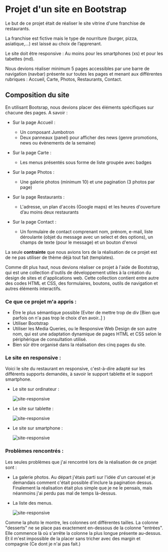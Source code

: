 # Projet d'un site en Bootstrap

Le but de ce projet était de réaliser le site vitrine d'une franchise de restaurants.

La franchise est fictive mais le type de nourriture (burger, pizza, asiatique,...) est laissé au choix de l’apprenant.

Le site doit être responsive : Au moins pour les smartphones (xs) et pour les tabettes (md).

Nous devions réaliser minimum 5 pages accessibles par une barre de navigation (navbar) présente sur toutes les
pages et menant aux différentes rubriques : Accueil, Carte, Photos, Restaurants, Contact.

## Composition du site

En utilisant Bootsrap, nous devions placer des éléments spécifiques sur chacune des pages. A savoir :

- Sur la page Accueil :
    
    - Un composant Jumbotron
    - Deux panneaux (panel) pour afficher des news (genre promotions, news ou évènements de la semaine)
        
    
- Sur la page Carte :
        
    - Les menus présentés sous forme de liste groupée avec badges
        
- Sur la page Photos :
    
    - Une galerie photos (minimum 10) et une pagination (3 photos par page)
    
- Sur la page Restaurants :
    
    - L'adresse, un plan d'accès (Google maps) et les heures d'ouverture d’au moins deux restaurants
        
    
- Sur la page Contact :
    
    - Un formulaire de contact comprenant nom, prénom, e-mail, liste déroulante (objet du message avec un select et des options), un champs de texte (pour le message) et un bouton d'envoi
                
            
La seule **contrainte** que nous avions lors de la réalisation de ce projet est de ne pas utiliser de thème déjà tout fait (templates).


Comme dit plus haut, nous devions réaliser ce projet à l'aide de Bootstrap, qui est une collection d'outils de développement utiles à la création du design de sites et d'applications web.
Cette collection contient entre autre des codes HTML et CSS, des formulaires, boutons, outils de navigation et autres éléments interactifs.


### Ce que ce projet m'a appris :

- Être le plus sémantique possible (Eviter de mettre trop de div [Bien que parfois on n'a pas trop le choix d'en avoir..] )
- Utiliser Bootstrap
- Utiliser les Media Queries, ou le Responsive Web Design de son autre nom, qui est une adaptation dynamique de pages HTML et CSS 
        selon le périphérique de consultation utilisé.
- Bien sûr être organisé dans la réalisation des cinq pages du site.
            
### Le site en responsive :


Voici le site du restaurant en responsive, c'est-à-dire adapté sur les différents supports demandés, à savoir le support tablette et le support smartphone.

- Le site sur ordinateur :

    <img src = "https://image.noelshack.com/fichiers/2019/21/2/1558467170-site-xl.png" title = "site-xl" alt = "site-responsive">

- Le site sur tablette :

    <img src = "https://image.noelshack.com/fichiers/2019/21/2/1558466691-site-md.png" title = "site-md" alt = "site-responsive">

- Le site sur smartphone :

    <img src = "https://image.noelshack.com/fichiers/2019/21/2/1558466690-site-xs.png" title = "site-xs" alt = "site-responsive">


### Problèmes rencontrés :

Les seules problèmes que j'ai rencontré lors de la réalisation de ce projet sont :
        
- La galerie photos.
            Au départ j'étais parti sur l'idée d'un carousel et je demandais comment c'était possible d'inclure la pagination dessus.
            Finalement la réalisation était plus simple que je ne le pensais, mais néanmoins j'ai perdu pas mal de temps là-dessus.
            
- La liste des menus.

    <img src = "https://image.noelshack.com/fichiers/2019/21/2/1558466690-listes-menus.png" title = "site-xs" alt = "site-responsive">
                
                
Comme la photo le montre, les colonnes ont différentes tailles. La colonne "desserts" ne se place pas exactement en-dessous
de la colonne "entrées". Elle commence là où s'arrête la colonne la plus longue présente au-dessus. Et il m'est impossible de
la placer sans tricher avec des margin et compagnie (Ce dont je n'ai pas fait.)
